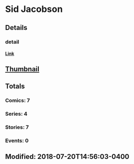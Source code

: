 # Sid  Jacobson 
## Details
### detail
#### [Link](http://marvel.com/comics/creators/10100/sid_jacobson?utm_campaign=apiRef&utm_source=225578a89fc76f3d20fbffda5d17a88d)
## [Thumbnail](http://i.annihil.us/u/prod/marvel/i/mg/b/40/image_not_available.jpg)
## Totals
### Comics: 7
### Series: 4
### Stories: 7
### Events: 0
## Modified: 2018-07-20T14:56:03-0400